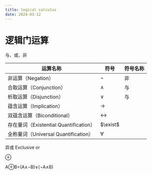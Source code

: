 ```yaml
---
title: logical calculus
date: 2024-03-12
---
```


# 逻辑门运算

与、或、非

| 运算名称                               | 符号              | 符号名称 |
| -------------------------------------- | ----------------- | -------- |
| 非运算（Negation）                     | $\neg$            | 非       |
| 合取运算（Conjunction）                | $\land$           | 与       |
| 析取运算（Disjunction）                | $\lor$            | 与       |
| 蕴含运算（Implication）                | $\rightarrow$     |          |
| 双蕴含运算（Biconditional）            | $\leftrightarrow$ |          |
| 存在量词（Existential Quantification） | $\exist$          |          |
| 全称量词（Universal Quantification）   | $\forall$         |          |



异或 Exclusive or 

$\oplus$

A⊕B=(A∧¬B)∨(¬A∧B)
